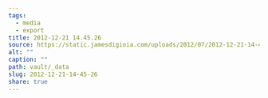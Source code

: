 ```yaml
---
tags:
  - media
  - export
title: 2012-12-21 14.45.26
source: https://static.jamesdigioia.com/uploads/2012/07/2012-12-21-14-45-26-scaled.jpg
alt: ""
caption: ""
path: vault/_data
slug: 2012-12-21-14-45-26
share: true
---
```

